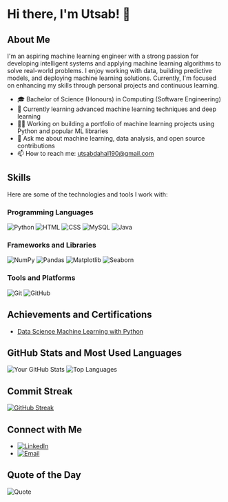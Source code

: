 # Hi there, I'm Utsab! 👋

## About Me

I'm an aspiring machine learning engineer with a strong passion for developing intelligent systems and applying machine learning algorithms to solve real-world problems. I enjoy working with data, building predictive models, and deploying machine learning solutions. Currently, I'm focused on enhancing my skills through personal projects and continuous learning.

- 🎓 Bachelor of Science (Honours) in Computing (Software Engineering)
- 🌱 Currently learning advanced machine learning techniques and deep learning
- 👨‍💻 Working on building a portfolio of machine learning projects using Python and popular ML libraries
- 💬 Ask me about machine learning, data analysis, and open source contributions
- 📫 How to reach me: utsabdahal190@gmail.com

## Skills

Here are some of the technologies and tools I work with:

### Programming Languages
![Python](https://img.shields.io/badge/Python-3776AB?style=for-the-badge&logo=python&logoColor=white)
![HTML](https://img.shields.io/badge/HTML-E34F26?style=for-the-badge&logo=html5&logoColor=white)
![CSS](https://img.shields.io/badge/CSS-1572B6?style=for-the-badge&logo=css3&logoColor=white)
![MySQL](https://img.shields.io/badge/MySQL-4479A1?style=for-the-badge&logo=mysql&logoColor=white)
![Java](https://img.shields.io/badge/Java-007396?style=for-the-badge&logo=java&logoColor=white)

### Frameworks and Libraries
![NumPy](https://img.shields.io/badge/NumPy-013243?style=for-the-badge&logo=numpy&logoColor=white)
![Pandas](https://img.shields.io/badge/Pandas-150458?style=for-the-badge&logo=pandas&logoColor=white)
![Matplotlib](https://img.shields.io/badge/Matplotlib-3A528A?style=for-the-badge&logo=matplotlib&logoColor=white)
![Seaborn](https://img.shields.io/badge/Seaborn-3776AB?style=for-the-badge&logoColor=white)

### Tools and Platforms
![Git](https://img.shields.io/badge/Git-F05032?style=for-the-badge&logo=git&logoColor=merko)
![GitHub](https://img.shields.io/badge/GitHub-181717?style=for-the-badge&logo=github&logoColor=merko)

## Achievements and Certifications

- [Data Science Machine Learning with Python]()

## GitHub Stats and Most Used Languages

![Your GitHub Stats](https://github-readme-stats.vercel.app/api?username=meutsabdahal&show_icons=true&theme=tokyonight)
![Top Languages](https://github-readme-stats.vercel.app/api/top-langs/?username=meutsabdahal&layout=compact&theme=tokyonight)

## Commit Streak

[![GitHub Streak](https://github-readme-streak-stats.herokuapp.com/?user=meutsabdahal&theme=tokyonight)](https://git.io/streak-stats)

## Connect with Me

- [![LinkedIn](https://img.shields.io/badge/LinkedIn-0A66C2?style=for-the-badge&logo=linkedin&logoColor=white)](linkedin.com/in/meutsabdahal/)
- [![Email](https://img.shields.io/badge/Email-D14836?style=for-the-badge&logo=gmail&logoColor=white)](mailto:utsabdahal190@gmail.com)

## Quote of the Day

![Quote](https://quotes-github-readme.vercel.app/api?type=horizontal)
